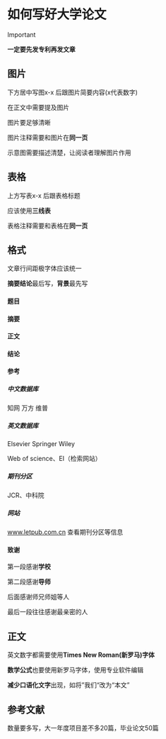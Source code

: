 # 如何写好大学论文

> [!IMPORTANT]
>
> **一定要先发专利再发文章**

## 图片

下方居中写图x-x 后跟图片简要内容(x代表数字)

在正文中需要提及图片

图片要足够清晰

图片注释需要和图片在**同一页**

示意图需要描述清楚，让阅读者理解图片作用

## 表格

上方写表x-x 后跟表格标题

应该使用**三线表**

表格注释需要和表格在**同一页**

## 格式

文章行间距极字体应该统一

**摘要结论**最后写，**背景**最先写

#### 题目

#### 摘要

#### 正文

#### 结论

#### 参考

##### 中文数据库

知网 万方 维普

##### 英文数据库

Elsevier Springer Wiley

Web of science、EI（检索网站）

##### 期刊分区

JCR、中科院

##### 网站

www.letpub.com.cn 查看期刊分区等信息

#### 致谢

第一段感谢**学校**

第二段感谢**导师**

后面感谢师兄师姐等人

最后一段往往感谢最亲密的人

## 正文

英文数字都需要使用**Times New Roman(新罗马)字体**

**数学公式**也要使用新罗马字体，使用专业软件编辑

**减少口语化文字**出现，如将”我们“改为“本文”

## 参考文献

数量要多写，大一年度项目差不多20篇，毕业论文50篇


